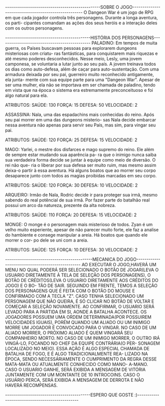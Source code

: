 ------------------------------------------------SOBRE O JOGO-----------------------------------------------------
O Dangeon War é um jogo de RPG em que cada jogador controla três personagens. Durante a longa aventura, os parti-
cipantes comandam as ações dos seus heróis e a interação deles com os outros personagens. 


-------------------------------------------HISTÓRIA DOS PERSONAGENS----------------------------------------------
PALADINO: Em tempos de muita guerra, os Países buscavam pessoas para explorarem dungeons misteriosas com criatu-
ras fantásticas, para conquistarem mais riquezas e até mesmo poderes desconhecidos. Nesse meio, Lesly, uma jovem
camponesa, se voluntaria a lutar junto ao seu país. A jovem treinava todos os dias como auto-defesa, além de caçar
para auto-sustentação. Com uma armadura deixada por seu pai, guerreiro muito reconhecido antigamente, ela junta-
mente com sua equipe parte para uma "Dangeon War". Apesar de ser uma mulher, ela não se importava em ser chamada 
de paladino, tendo em vista que na época o sistema era estremamente preconceituoso e foi algo natural para ela.

ATRIBUTOS:
SAÚDE: 130
FORÇA: 15
DEFESA: 50
VELOCIDADE: 2

ASSASSINA: Nala, uma das espadachins mais conhecidas do reino. Após seu pai morrer em uma das dungeons misterio-
sas Nala decide embarcar nessa aventura não apenas para servir seu País, mas sim, para vingar seu pai.

ATRIBUTOS:
SAÚDE: 120
FORÇA: 25
DEFESA: 15
VELOCIDADE: 2

MAGO: Yarlei, o mestre dos disfarces e mago supremo do reino. Ele além de sempre estar mudando sua aparência pa-
ra que o inimigo nunca saiba sua verdadeira forma decide se juntar à equipe como meio de diversão. O rei não que-
ria o liberar por sua defesa ser muito ruim, mas mesmo assim deixa-o partir à essa aventura. Há alguns boatos que
ao morrer seu corpo desaparece junto com todos as magias proibidas marcadas em seu corpo.

ATRIBUTOS:
SAÚDE: 120
FORÇA: 30
DEFESA: 10
VELOCIDADE: 2

ARQUEIRO: Irmão de Nala, Rodric decide ir para proteger sua irmã, mesmo sabendo do real potêncial de sua irmã.
Por fazer parte do batalhão real possui um arco da natureza, prezente da alta nobreza.

ATRIBUTOS:
SAÚDE: 110
FORÇA: 20
DEFESA: 15
VELOCIDADE: 2

MONGE: O monge é o personagem mais misterioso de todos. Zyan é um velho muito esperiente, apesar de não parecer
muito forte, ele faz a analise do hambiente e consege manipular a areia. Há boatos que quando ele morrer o cor-
po dele se uni com a areia.

ATRIBUTOS:
SAÚDE: 125
FORÇA: 10
DEFESA: 30
VELOCIDADE: 2

--------------------------------------------MECANICA DO JOGO--------------------------------------------------
AO EXECUTAR O JOGO,HAVERÁ UM MENU NO QUAL PODERÁ SER SELECIONADO O BOTÃO DE JOGAR(LEVA O USUARIO DIRETAMENTE À
TELA DE SELEÇÃO DOS PERSONAGENS), O BOTÃO DE CRÉDITOS(LEVA O USUARIO DIRETAMENTE AOS CRÉDITOS DO JOGO) E O BO-
TÃO DE SAIR. SEGUINDO EM FRENTE, TEMOS A SELEÇÃO DOS PERSONAGENS QUE É FEITA COM O BOTÃO DO MOUSE E CONFIRMADO
COM A TECLA "Z". CASO TENHA SELECIONADO UM PERSONAGEM QUE NÃO QUEIRA, É SÓ CLICAR NO BOTÃO DE VOLTAR E COMEÇAR 
A SELEÇÃO NOVAMENTE. AO CONFIRMAR, O USUARIO SERÁ LEVADO PARA A PARTIDA EM SI, AONDE A BATALHA ACONTECE. OS
JOGADORES POSSUEM UMA ORDEM DETERMINADA(POR POSSUIREM VELOCIDADES IGUAIS), PORÉM QUANDO UM ALIADO OU UM INIMIGO
MORRE UM JOGADOR É CONVOCADO PARA O VINGAR. NO CASO DE UM ALIADO MORRER, O PRÓXIMO ALIADO É QUEM VINGARÁ SEU 
COMPANHEIRO MORTO. NO CASO DE UM INIMIGO MORRER, O OUTRO IRÁ VINGÁ-LO, FOCANDO NO CHEF DA EQUIPE CONTRÁRIA(O PER-
SONAGEM LOCALIZADO NO MEIO). ESSA AÇÃO É ALGO ESPECIAL CHAMADA DE BATALHA DE FOGO, E É ALGO TRADICIONALMENTE REA-
LIZADO NA ÉPOCA, SENDO NECESSÁRIAMENTE O CUMPRIMENTO DA REGRA DESSE MATA-MATA OU ATUALMENTE CONHECIDO COMO MANO-
A-MANO. CASO O USUARIO GANHE, SERÁ EXIBIDA A MENSAGEM DE VITÓRIA JUNTAMENTE COM UM MONTANTE DE 10 INTROCOINS. 
CASO O USUÁRIO PERCA, SERÁ EXIBIDA A MENSAGEM DE DERROTA E NÃO HAVERÁ RECOMPENSAS.


-------------------------------------------ESPERO QUE GOSTE :)------------------------------------------------
